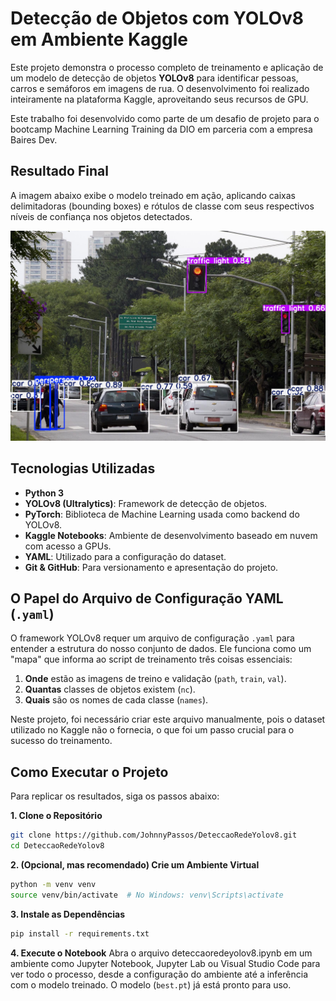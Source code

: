 # Detecção de Objetos com YOLOv8 em Ambiente Kaggle

Este projeto demonstra o processo completo de treinamento e aplicação de um modelo de detecção de objetos **YOLOv8** para identificar pessoas, carros e semáforos em imagens de rua. O desenvolvimento foi realizado inteiramente na plataforma Kaggle, aproveitando seus recursos de GPU.

Este trabalho foi desenvolvido como parte de um desafio de projeto para o bootcamp Machine Learning Training da DIO em parceria com a empresa Baires Dev.

## Resultado Final

A imagem abaixo exibe o modelo treinado em ação, aplicando caixas delimitadoras (bounding boxes) e rótulos de classe com seus respectivos níveis de confiança nos objetos detectados.

![Resultado da Detecção](resultado_deteccao.jpg)

## Tecnologias Utilizadas
* **Python 3**
* **YOLOv8 (Ultralytics)**: Framework de detecção de objetos.
* **PyTorch**: Biblioteca de Machine Learning usada como backend do YOLOv8.
* **Kaggle Notebooks**: Ambiente de desenvolvimento baseado em nuvem com acesso a GPUs.
* **YAML**: Utilizado para a configuração do dataset.
* **Git & GitHub**: Para versionamento e apresentação do projeto.

## O Papel do Arquivo de Configuração YAML (`.yaml`)
O framework YOLOv8 requer um arquivo de configuração `.yaml` para entender a estrutura do nosso conjunto de dados. Ele funciona como um "mapa" que informa ao script de treinamento três coisas essenciais:
1.  **Onde** estão as imagens de treino e validação (`path`, `train`, `val`).
2.  **Quantas** classes de objetos existem (`nc`).
3.  **Quais** são os nomes de cada classe (`names`).

Neste projeto, foi necessário criar este arquivo manualmente, pois o dataset utilizado no Kaggle não o fornecia, o que foi um passo crucial para o sucesso do treinamento.

## Como Executar o Projeto

Para replicar os resultados, siga os passos abaixo:

**1. Clone o Repositório**
```bash
git clone https://github.com/JohnnyPassos/DeteccaoRedeYolov8.git
cd DeteccaoRedeYolov8
```

**2. (Opcional, mas recomendado) Crie um Ambiente Virtual**
```bash
python -m venv venv
source venv/bin/activate  # No Windows: venv\Scripts\activate
```

**3. Instale as Dependências**
```bash
pip install -r requirements.txt
```

**4. Execute o Notebook**
Abra o arquivo deteccaoredeyolov8.ipynb em um ambiente como Jupyter Notebook, Jupyter Lab ou Visual Studio Code para ver todo o processo, desde a configuração do ambiente até a inferência com o modelo treinado. O modelo (`best.pt`) já está pronto para uso.
